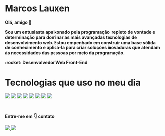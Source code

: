 <h1>Marcos Lauxen</h1>

<b><p>Olá, amigo :wave:</p><b/>

<p>Sou um entusiasta apaixonado pela programação, repleto de vontade e determinação para dominar as mais avançadas tecnologias de desenvolvimento web. Estou empenhado em construir uma base sólida de conhecimento e aplicá-la para criar soluções inovadoras que atendam às necessidades das pessoas por meio da programação.</p>

<p>:rocket: Desenvolvedor Web Front-End</p>

<h1>Tecnologias que uso no meu dia</h1>

<div display=flex>

<a href="#"><img src="https://img.shields.io/badge/HTML5-E34F26?style=for-the-badge&logo=html5&logoColor=white" /></a>
<a href="#"><img src="https://img.shields.io/badge/CSS3-1572B6?style=for-the-badge&logo=css3&logoColor=white" /></a>
<a href="#"><img src="https://img.shields.io/badge/JavaScript-F7DF1E?style=for-the-badge&logo=javascript&logoColor=black" /></a>
<a href="#"><img src="https://img.shields.io/badge/TypeScript-007ACC?style=for-the-badge&logo=typescript&logoColor=white" /></a>
<a href="#"><img src="https://img.shields.io/badge/React-20232A?style=for-the-badge&logo=react&logoColor=61DAFB" /></a>
<a href="#"><img src="https://img.shields.io/badge/Angular-DD0031?style=for-the-badge&logo=angular&logoColor=white" /></a>
<a href="#"><img src="https://img.shields.io/badge/Tailwind_CSS-38B2AC?style=for-the-badge&logo=tailwind-css&logoColor=white" /></a>
<a href="#"><img src="https://img.shields.io/badge/Bootstrap-563D7C?style=for-the-badge&logo=bootstrap&logoColor=white" /></a>

</div>

<br>

<p>Entre-me em 👇 contato</p>

<a href="https://www.linkedin.com/in/marcos-lauxen/">
    <img src="https://img.shields.io/badge/Marcos%20Lauxen-0077B5?style=for-the-badge&logo=linkedin&logoColor=white" />
</a>
<a href="mailto:marcoslauxen075@gmail.com">
    <img src="https://img.shields.io/badge/marcoslauxen075@gmail.com-D14836?style=for-the-badge&logo=gmail&logoColor=white" />
</a>
